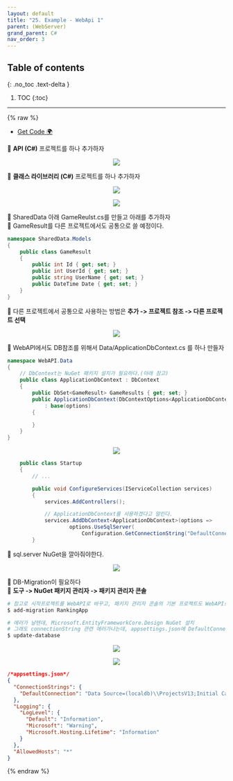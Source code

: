 ```yaml
---
layout: default
title: "25. Example - WebApi 1"
parent: (WebServer)
grand_parent: C#
nav_order: 3
---
```


## Table of contents
{: .no_toc .text-delta }

1. TOC
{:toc}

---

{% raw %}

* [Get Code 🌍](https://github.com/EasyCoding-7/AspNetTutorial/tree/25.Example.WebApi)

🍅 **API (C#)** 프로젝트를 하나 추가하자

<p align="center">
  <img src="https://taehyungs-programming-blog.github.io/blog/assets/images/csharp/webserver/web-25-1.png"/>
</p>

🍅 **클래스 라이브러리 (C#)** 프로젝트를 하나 추가하자

<p align="center">
  <img src="https://taehyungs-programming-blog.github.io/blog/assets/images/csharp/webserver/web-25-2.png"/>
</p>

<p align="center">
  <img src="https://taehyungs-programming-blog.github.io/blog/assets/images/csharp/webserver/web-25-3.png"/>
</p>

🍅 SharedData 아래 GameReulst.cs를 만들고 아래를 추가하자<br>
🍅 GameResult를 다른 프로젝트에서도 공통으로 쓸 예정이다.

```csharp
namespace SharedData.Models
{
    public class GameResult
    {
        public int Id { get; set; }
        public int UserId { get; set; }
        public string UserName { get; set; }
        public DateTime Date { get; set; }
    }
}
```

🍅 다른 프로젝트에서 공통으로 사용하는 방법은 **추가 -> 프로젝트 참조 -> 다른 프로젝트 선택**

<p align="center">
  <img src="https://taehyungs-programming-blog.github.io/blog/assets/images/csharp/webserver/web-25-4.png"/>
</p>

🍅 WebAPI에서도 DB참조를 위해서 Data/ApplicationDbContext.cs 를 하나 만들자

```csharp
namespace WebAPI.Data
{
    // DbContext는 NuGet 패키지 설치가 필요하다.(아래 참고)
    public class ApplicationDbContext : DbContext
    {
        public DbSet<GameResult> GameResults { get; set; }
        public ApplicationDbContext(DbContextOptions<ApplicationDbContext> options)
            : base(options)
        {

        }
    }
}
```

<p align="center">
  <img src="https://taehyungs-programming-blog.github.io/blog/assets/images/csharp/webserver/web-25-5.png"/>
</p>

```csharp
    public class Startup
    {
        // ...

        public void ConfigureServices(IServiceCollection services)
        {
            services.AddControllers();

            // ApplicationDbContext를 사용하겠다고 알린다.
            services.AddDbContext<ApplicationDbContext>(options =>
                    options.UseSqlServer(
                        Configuration.GetConnectionString("DefaultConnection")));
        }
```

🍅 sql.server NuGet을 깔아줘야한다.

<p align="center">
  <img src="https://taehyungs-programming-blog.github.io/blog/assets/images/csharp/webserver/web-25-8.png"/>
</p>

🍅 DB-Migration이 필요하다<br>
🍅 **도구 -> NuGet 패키지 관리자 -> 패키지 관리자 콘솔**

```bash
# 참고로 시작프로젝트를 WebAPI로 바꾸고, 패키지 관리자 콘솔의 기본 프로젝트도 WebAPI로 바꾸자
$ add-migration RankingApp

# 에러가 날텐데, Microsoft.EntityFrameworkCore.Design NuGet 설치
# 그래도 connectionString 관련 에러가나는데, appsettings.json에 DefaultConnection 추가(아래참조)
$ update-database
```

<p align="center">
  <img src="https://taehyungs-programming-blog.github.io/blog/assets/images/csharp/webserver/web-25-6.png"/>
</p>

<p align="center">
  <img src="https://taehyungs-programming-blog.github.io/blog/assets/images/csharp/webserver/web-25-7.png"/>
</p>

```json
/*appsettings.json*/
{
  "ConnectionStrings": {
    "DefaultConnection": "Data Source=(localdb)\\ProjectsV13;Initial Catalog=RankingAPIDB;Integrated Security=True;Connect Timeout=30;Encrypt=False;TrustServerCertificate=False;ApplicationIntent=ReadWrite;MultiSubnetFailover=False"
  },
  "Logging": {
    "LogLevel": {
      "Default": "Information",
      "Microsoft": "Warning",
      "Microsoft.Hosting.Lifetime": "Information"
    }
  },
  "AllowedHosts": "*"
}
```

{% endraw %}
